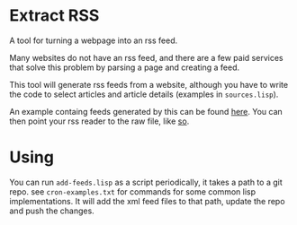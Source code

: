 # Extract RSS

A tool for turning a webpage into an rss feed.


Many websites do not have an rss feed, and there are a few paid services that
solve this problem by parsing a page and creating a feed.


This tool will generate rss feeds from a website, although you 
have to write the code to select articles and article details (examples in `sources.lisp`).

An example containg feeds generated by this can be found [here](https://github.com/NoamZeise/xml-feeds). 
You can then point your rss reader to the raw file, like [so](https://raw.githubusercontent.com/NoamZeise/xml-feeds/master/lol-devblog.xml).

# Using

You can run `add-feeds.lisp` as a script periodically, it takes a path to a git repo. see `cron-examples.txt` for commands for some common lisp implementations.
It will add the xml feed files to that path, update the repo and push the changes.
